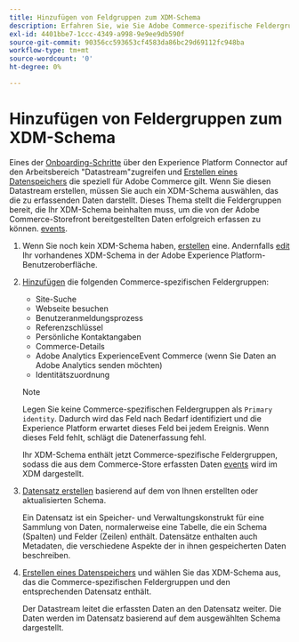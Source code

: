 ```yaml
---
title: Hinzufügen von Feldgruppen zum XDM-Schema
description: Erfahren Sie, wie Sie Adobe Commerce-spezifische Feldergruppen zu einem XDM-Schema hinzufügen.
exl-id: 4401bbe7-1ccc-4349-a998-9e9ee9db590f
source-git-commit: 90356cc593653cf4583da86bc29d69112fc948ba
workflow-type: tm+mt
source-wordcount: '0'
ht-degree: 0%

---
```


# Hinzufügen von Feldergruppen zum XDM-Schema

Eines der [Onboarding-Schritte](overview.md#onboarding-steps) über den Experience Platform Connector auf den Arbeitsbereich &quot;Datastream&quot;zugreifen und [Erstellen eines Datenspeichers](https://experienceleague.adobe.com/docs/experience-platform/edge/datastreams/overview.html) die speziell für Adobe Commerce gilt. Wenn Sie diesen Datastream erstellen, müssen Sie auch ein XDM-Schema auswählen, das die zu erfassenden Daten darstellt. Dieses Thema stellt die Feldergruppen bereit, die Ihr XDM-Schema beinhalten muss, um die von der Adobe Commerce-Storefront bereitgestellten Daten erfolgreich erfassen zu können. [events](events.md).

1. Wenn Sie noch kein XDM-Schema haben, [erstellen](https://experienceleague.adobe.com/docs/experience-platform/xdm/ui/resources/schemas.html#create) eine. Andernfalls [edit](https://experienceleague.adobe.com/docs/experience-platform/xdm/ui/resources/schemas.html#edit) Ihr vorhandenes XDM-Schema in der Adobe Experience Platform-Benutzeroberfläche.

1. [Hinzufügen](https://experienceleague.adobe.com/docs/experience-platform/xdm/ui/resources/schemas.html#add-field-groups) die folgenden Commerce-spezifischen Feldergruppen:

   - Site-Suche
   - Webseite besuchen
   - Benutzeranmeldungsprozess
   - Referenzschlüssel
   - Persönliche Kontaktangaben
   - Commerce-Details
   - Adobe Analytics ExperienceEvent Commerce (wenn Sie Daten an Adobe Analytics senden möchten)
   - Identitätszuordnung

   >[!NOTE]
   >
   > Legen Sie keine Commerce-spezifischen Feldergruppen als `Primary identity`. Dadurch wird das Feld nach Bedarf identifiziert und die Experience Platform erwartet dieses Feld bei jedem Ereignis. Wenn dieses Feld fehlt, schlägt die Datenerfassung fehl.

   Ihr XDM-Schema enthält jetzt Commerce-spezifische Feldergruppen, sodass die aus dem Commerce-Store erfassten Daten [events](events.md) wird im XDM dargestellt.

1. [Datensatz erstellen](https://experienceleague.adobe.com/docs/platform-learn/implement-mobile-sdk/experience-cloud/platform.html#create-a-dataset) basierend auf dem von Ihnen erstellten oder aktualisierten Schema.

   Ein Datensatz ist ein Speicher- und Verwaltungskonstrukt für eine Sammlung von Daten, normalerweise eine Tabelle, die ein Schema (Spalten) und Felder (Zeilen) enthält. Datensätze enthalten auch Metadaten, die verschiedene Aspekte der in ihnen gespeicherten Daten beschreiben.

1. [Erstellen eines Datenspeichers](https://experienceleague.adobe.com/docs/experience-platform/edge/datastreams/overview.html) und wählen Sie das XDM-Schema aus, das die Commerce-spezifischen Feldergruppen und den entsprechenden Datensatz enthält.

   Der Datastream leitet die erfassten Daten an den Datensatz weiter. Die Daten werden im Datensatz basierend auf dem ausgewählten Schema dargestellt.
